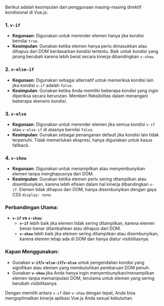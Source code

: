 Berikut adalah kesimpulan dari penggunaan masing-masing direktif kondisional di Vue.js:

### 1. **`v-if`**
- **Kegunaan**: Digunakan untuk merender elemen hanya jika kondisi bernilai `true`.
- **Kesimpulan**: Gunakan ketika elemen hanya perlu dimasukkan atau dihapus dari DOM berdasarkan kondisi tertentu. Baik untuk kondisi yang jarang berubah karena lebih berat secara kinerja dibandingkan `v-show`.

### 2. **`v-else-if`**
- **Kegunaan**: Digunakan sebagai alternatif untuk memeriksa kondisi lain jika kondisi `v-if` adalah `false`.
- **Kesimpulan**: Gunakan ketika Anda memiliki beberapa kondisi yang ingin diperiksa secara berurutan. Memberi fleksibilitas dalam menangani beberapa skenario kondisi.

### 3. **`v-else`**
- **Kegunaan**: Digunakan untuk merender elemen jika semua kondisi `v-if` atau `v-else-if` di atasnya bernilai `false`.
- **Kesimpulan**: Gunakan sebagai penanganan default jika kondisi lain tidak terpenuhi. Tidak memerlukan ekspresi, hanya digunakan untuk kasus fallback.

### 4. **`v-show`**
- **Kegunaan**: Digunakan untuk menampilkan atau menyembunyikan elemen tanpa menghapusnya dari DOM.
- **Kesimpulan**: Gunakan ketika elemen perlu sering ditampilkan atau disembunyikan, karena lebih efisien dalam hal kinerja dibandingkan `v-if`. Elemen tidak dihapus dari DOM, hanya disembunyikan dengan gaya CSS `display: none`.

### Perbandingan Utama:
- **`v-if` vs `v-show`**:
  - **`v-if`** lebih baik jika elemen tidak sering ditampilkan, karena elemen benar-benar ditambahkan atau dihapus dari DOM.
  - **`v-show`** lebih baik jika elemen sering ditampilkan atau disembunyikan, karena elemen tetap ada di DOM dan hanya diatur visibilitasnya.
  
### Kapan Menggunakan:
- Gunakan **`v-if`/`v-else-if`/`v-else`** untuk pengendalian kondisi yang signifikan atau elemen yang membutuhkan pembaruan DOM penuh.
- Gunakan **`v-show`** jika Anda hanya ingin menyembunyikan/menampilkan elemen tanpa memanipulasi DOM, terutama untuk elemen yang sering berubah visibilitasnya.

Dengan memilih antara `v-if` dan `v-show` dengan tepat, Anda bisa mengoptimalkan kinerja aplikasi Vue.js Anda sesuai kebutuhan.